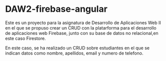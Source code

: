 # DAW2-firebase-angular
Este es un proyecto para la asignatura de Desarrollo de Aplicaciones Web II en el que se propuso crear un CRUD con la platarforma para el desarrollo de aplicaciones web Firebase, junto con su base de datos no relacional,en este caso Firestore.

En este caso, se ha realizado un CRUD sobre estudiantes en el que se indican datos como nombre, apellidos, email y numero de telefono. 